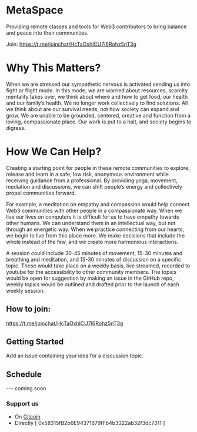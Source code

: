 # MetaSpace
Providing remote classes and tools for Web3 contributors to bring balance and peace into their communities. 

Join: https://t.me/joinchat/HcTaOxhlCU7I6Rohz5nT3g

# Why This Matters?

When we are stressed our sympathetic nervous is activated sending us into fight or flight mode. In this mode, we are worried about resources, scarcity mentality takes over, we think about where and how to get food, our health and our family’s health. We no longer work collectively to find solutions. All we think about are our survival needs, not how society can expand and grow. We are unable to be grounded, centered, creative and function from a loving, compassionate place. Our work is put to a halt, and society begins to digress.

# How We Can Help?

Creating a starting point for people in these remote communities to explore, release and learn in a safe, low risk, anonymous environment while receiving guidance from a professional. By providing yoga, movement, mediation and discussions, we can shift people’s energy and collectively propel communities forward.


For example, a meditation on empathy and compassion would help connect Web3 communities with other people in a compassionate way. When we live our lives on computers it is difficult for us to have empathy towards other humans. We can understand them in an intellectual way, but not through an energetic way. When we practice connecting from our hearts, we begin to live from this place more. We make decisions that include the whole instead of the few, and we create more harmonious interactions.


A session could include 30-45 minutes of movement, 15-30 minutes and breathing and meditation, and 15-30 minutes of discussion on a specific topic. These would take place on a weekly basis, live streamed, recorded to youtube for the accessibility to other community members. The topics would be open for suggestion by making an issue in the GitHub repo, weekly topics would be outlined and drafted prior to the launch of each weekly session. 

## How to join:
https://t.me/joinchat/HcTaOxhlCU7I6Rohz5nT3g

## Getting Started 

Add an issue containing your idea for a discussion topic.  

## Schedule 
--- coming soon 

### Support us 

- On [Gitcoin](https://gitcoin.co/grants/568/the-meta-peace-project?tab=activity) 
- Directly [ 0x58315fB2b6E94371679fFb4b3322ab32f3dc7311 ]

